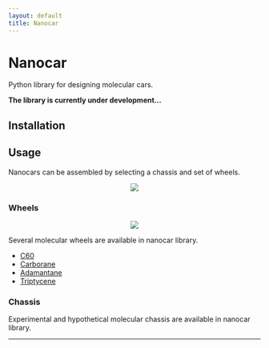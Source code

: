 ```yaml
---
layout: default
title: Nanocar
---
```

Nanocar
=======
Python library for designing molecular cars.

**The library is currently under development...**

Installation
------------

Usage
-----

Nanocars can be assembled by selecting a chassis and set of wheels.
<p align="center"> <img src="assets/img/nanocar-build.PNG"> </p>

### Wheels
<p align="center"> <img src="assets/img/wheels.png"> </p>

Several molecular wheels are available in nanocar library.
-   [C60][C60]
-   [Carborane][Carborane]
-   [Adamantane][Adamantane]
-   [Triptycene][Triptycene]

### Chassis
Experimental and hypothetical molecular chassis are available in nanocar library.

---
[Carborane]: https://en.wikipedia.org/wiki/Carborane
[C60]: https://en.wikipedia.org/wiki/Buckminsterfullerene
[Adamantane]: https://en.wikipedia.org/wiki/Adamantane
[Triptycene]: https://en.wikipedia.org/wiki/Triptycene
